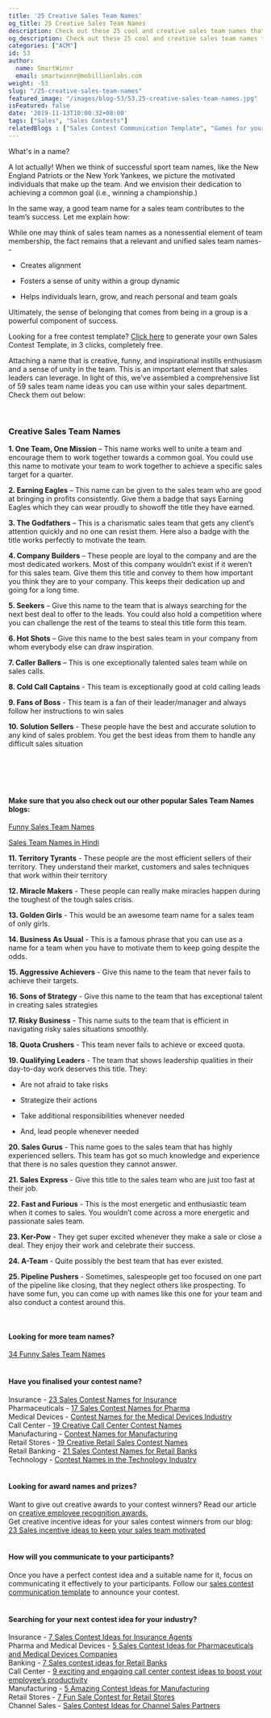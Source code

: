 ```yaml
---
title: '25 Creative Sales Team Names'
og_title: 25 Creative Sales Team Names
description: Check out these 25 cool and creative sales team names that can unite your team and lead to more sales.
og_description: Check out these 25 cool and creative sales team names that can unite your team and lead to more sales.
categories: ["ACM"]
id: 53
author:
  name: SmartWinnr
  email: smartwinnr@mobillionlabs.com
weight: -53
slug: "/25-creative-sales-team-names"
featured_image: "/images/blog-53/53.25-creative-sales-team-names.jpg"
isFeatured: false
date: '2019-11-13T10:00:32+08:00'
tags: ["Sales", "Sales Contests"]
relatedBlogs : ["Sales Contest Communication Template", "Games for your Offsite", "Top 20 Sales Contest Names", "8 Tips to Create your Sales Contests around March Madness", "5 Sales Contests for your Next Sales Onboarding Process", "23 Sales incentive ideas to keep your sales team motivated", "Funny Sales Team Names", "Creative Employee Recognition Award Names", "How to Launch a Sales Contest", "‘Work from Home Warriors’: Sales Training Game for Remote Sales Teams"]
---
```


<p>What's in a name?</p>

A lot actually! When we think of successful sport team names, like the New England Patriots or the New York Yankees, we picture the motivated individuals that make up the team. And we envision their dedication to achieving a common goal (i.e., winning a championship.)

In the same way, a good team name for a sales team contributes to the team’s success. Let me explain how:

While one may think of sales team names as a nonessential element of team membership, the fact remains that a relevant and unified sales team names--

* Creates alignment 

* Fosters a sense of unity within a group dynamic

* Helps individuals learn, grow, and reach personal and team goals 

Ultimately, the sense of belonging that comes from being in a group is a powerful component of success.

<div class="ml_pro_tip ml-margin-bottom20">
  Looking for a free contest template? <a href="https://tools.smartwinnr.com/#/contest-theme-generator" target="_blank" class="ml_custom_link">Click here</a> to generate your own <span class="ml_text_bold">Sales Contest Template</span>, in 3 clicks, completely free.
</div>

Attaching a name that is creative, funny, and inspirational instills enthusiasm and a sense of unity in the team. This is an important element that sales leaders can leverage. In light of this, we’ve assembled a comprehensive list of 59 sales team name ideas you can use within your sales department. Check them out below:

<br>

### **Creative Sales Team Names**

**1. One Team, One Mission** – This name works well to unite a team and encourage them to work together towards a common goal. You could use this name to motivate your team to work together to achieve a specific sales target for a quarter.

**2. Earning Eagles** – This name can be given to the sales team who are good at bringing in profits consistently. Give them a badge that says Earning Eagles which they can wear proudly to showoff the title they have earned.

**3. The Godfathers** – This is a charismatic sales team that gets any client’s attention quickly and no one can resist them. Here also a badge with the title works perfectly to motivate the team.

**4. Company Builders** – These people are loyal to the company and are the most dedicated workers. Most of this company wouldn’t exist if it weren’t for this sales team. Give them this title and convey to them how important you think they are to your company. This keeps their dedication up and going for a long time.

**5. Seekers** – Give this name to the team that is always searching for the next best deal to offer to the leads. You could also hold a competition where you can challenge the rest of the teams to steal this title form this team.

**6. Hot Shots** – Give this name to the best sales team in your company from whom everybody else can draw inspiration.
 
**7. Caller Ballers** – This is one exceptionally talented sales team while on sales calls.

**8. Cold Call Captains** - This team is exceptionally good at cold calling leads

**9. Fans of Boss** - This team is a fan of their leader/manager and always follow her instructions to win sales

**10. Solution Sellers** - These people have the best and accurate solution to any kind of sales problem. You get the best ideas from them to handle any difficult sales situation

<br>

<!-- <a href="https://offers.smartwinnr.com/sales-team-logos-and-names/" target="_blank"><img class="" alt="" src="/images/Sales Team Logos.png" class="ml-padding-top0 ml-padding-bottom0"></a> -->
<a href="https://tools.smartwinnr.com/#/contest-names-generator?utm_medium=banner&utm_source=blog&utm_campaign=high+traffic" target="_blank"><img class="" alt="" src="/images/Contest_Names_Banner.png" class="ml-padding-top0 ml-padding-bottom0"></a>



<br>

#### **Make sure that you also check out our other popular Sales Team Names blogs:**

<a href="https://www.smartwinnr.com/post/funny-sales-team-names/" target="_blank" class="ml_custom_link">Funny Sales Team Names</a>

<a href="https://www.smartwinnr.com/post/sales-contest-names-in-hindi/" target="_blank" class="ml_custom_link">Sales Team Names in Hindi</a>

**11. Territory Tyrants** - These people are the most efficient sellers of their territory. They understand their market, customers and sales techniques that work within their territory

**12. Miracle Makers** - These people can really make miracles happen during the toughest of the tough sales crisis.

**13. Golden Girls** - This would be an awesome team name for a sales team of only girls.

**14. Business As Usual** - This is a famous phrase that you can use as a name for a team when you have to motivate them to keep going despite the odds.

**15. Aggressive Achievers** - Give this name to the team that never fails to achieve their targets.

**16. Sons of Strategy** - Give this name to the team that has exceptional talent in creating sales strategies

**17. Risky Business** - This name suits to the team that is efficient in navigating risky sales situations smoothly.

**18. Quota Crushers** - This team never fails to achieve or exceed quota.

**19. Qualifying Leaders** - The team that shows leadership qualities in their day-to-day work deserves this title. They:

  * Are not afraid to take risks

  * Strategize their actions

  * Take additional responsibilities whenever needed

  * And, lead people whenever needed

**20. Sales Gurus** - This name goes to the sales team that has highly experienced sellers. This team has got so much knowledge and experience that there is no sales question they cannot answer.

**21. Sales Express** - Give this title to the sales team who are just too fast at their job.

**22. Fast and Furious** - This is the most energetic and enthusiastic team when it comes to sales. You wouldn’t come across a more energetic and passionate sales team.

**23. Ker-Pow** - They get super excited whenever they make a sale or close a deal. They enjoy their work and celebrate their success.

**24. A-Team** - Quite possibly the best team that has ever existed.

**25. Pipeline Pushers** - Sometimes, salespeople get too focused on one part of the pipeline like closing, that they neglect others like prospecting. To have some fun, you can come up with names like this one for your team and also conduct a contest around this.

<br>

<!-- #### **Other Helpful Information**

<div class="ml-margin-bottom10"><span class="ml_text_italic">Planned some amazing contests for your sales teams? Pick a perfect name for your contests from our article: </span> <a href="https://www.smartwinnr.com/post/top-20-sales-contest-names/" target="_blank" class="ml_custom_link ml_text_italic">Top 20 Sales Contest Names</a></div>

<div class="ml-margin-bottom10"><span class="ml_text_italic">Spark interest and enthusiasm amongst your audience about the contest by communicating it effectively to them. Follow our </span> <a href="https://www.smartwinnr.com/post/sales-contest-communication-template/" target="_blank" class="ml_custom_link ml_text_italic">sales contest communication template</a> to announce your contest</div>

<div class="ml-margin-bottom10"><span class="ml_text_italic">Looking for creative award names for your contest winners? Check out our article: </span> <a href="https://smartwinnr.com/post/creative-employee-recognition-award-names/" target="_blank" class="ml_custom_link ml_text_italic">Creative Employee Recognition Award Names</a></div>

Looking for sales contest names that are specific to your industry? We have got you covered! Check out these links below:

<div class="ml_text_italic ml-margin-bottom10">Insurance - <a href="https://smartwinnr.com/post/23-sales-contest-names-for-insurance" target="_blank" class="ml_custom_link">23 Sales Contest Names for Insurance</a></div>

<div class="ml_text_italic ml-margin-bottom10">Pharmaceuticals - <a href="https://smartwinnr.com/post/17-sales-contest-names-for-pharma/" target="_blank" class="ml_custom_link">17 Sales Contest Names for Pharma</a></div>

<div class="ml_text_italic ml-margin-bottom10">Medical Devices - <a href="https://smartwinnr.com/post/contest-names-for-the-medical-devices-industry/" target="_blank" class="ml_custom_link">Contest Names for the Medical Devices Industry</a></div>

<div class="ml_text_italic ml-margin-bottom10">Call Center - <a href="https://smartwinnr.com/post/19-creative-call-center-contest-names/" target="_blank" class="ml_custom_link">19 Creative Call Center Contest Names</a></div>

<div class="ml_text_italic ml-margin-bottom10">Manufacturing - <a href="https://smartwinnr.com/post/contest-names-for-manufacturing/" target="_blank" class="ml_custom_link">Contest Names for Manufacturing</a></div>

<div class="ml_text_italic ml-margin-bottom10">Retail Stores - <a href="https://smartwinnr.com/post/19-creative-retail-sales-contest-names/" target="_blank" class="ml_custom_link">19 Creative Retail Sales Contest Names</a></div>

<div class="ml_text_italic ml-margin-bottom10">Retail Banking - <a href="https://smartwinnr.com/post/21-sales-contest-names-for-retail-banks/" target="_blank" class="ml_custom_link">21 Sales Contest Names for Retail Banks</a></div>

<div class="ml_text_italic ml-margin-bottom10">Technology - <a href="https://smartwinnr.com/post/contest-names-in-the-technology-industry/" target="_blank" class="ml_custom_link">Contest Names in the Technology Industry</a></div> -->

#### **Looking for more team names?**

<div class="ml-margin-bottom10"><a href="https://www.smartwinnr.com/post/funny-sales-team-names/" target="_blank" class="ml_custom_link">34 Funny Sales Team Names</a></div>

<br>

#### **Have you finalised your contest name?**

<div class="ml-margin-bottom10">Insurance - <a href="https://smartwinnr.com/post/23-sales-contest-names-for-insurance" target="_blank" class="ml_custom_link">23 Sales Contest Names for Insurance</a></div>

<div class="ml-margin-bottom10">Pharmaceuticals - <a href="https://smartwinnr.com/post/17-sales-contest-names-for-pharma/" target="_blank" class="ml_custom_link">17 Sales Contest Names for Pharma</a></div>

<div class="ml-margin-bottom10">Medical Devices - <a href="https://smartwinnr.com/post/contest-names-for-the-medical-devices-industry/" target="_blank" class="ml_custom_link">Contest Names for the Medical Devices Industry</a></div>

<div class="ml-margin-bottom10">Call Center - <a href="https://smartwinnr.com/post/19-creative-call-center-contest-names/" target="_blank" class="ml_custom_link">19 Creative Call Center Contest Names</a></div>

<div class="ml-margin-bottom10">Manufacturing - <a href="https://smartwinnr.com/post/contest-names-for-manufacturing/" target="_blank" class="ml_custom_link">Contest Names for Manufacturing</a></div>

<div class="ml-margin-bottom10">Retail Stores - <a href="https://smartwinnr.com/post/19-creative-retail-sales-contest-names/" target="_blank" class="ml_custom_link">19 Creative Retail Sales Contest Names</a></div>

<div class="ml-margin-bottom10">Retail Banking - <a href="https://smartwinnr.com/post/21-sales-contest-names-for-retail-banks/" target="_blank" class="ml_custom_link">21 Sales Contest Names for Retail Banks</a></div>

<div class="ml-margin-bottom10">Technology - <a href="https://smartwinnr.com/post/contest-names-in-the-technology-industry/" target="_blank" class="ml_custom_link">Contest Names in the Technology Industry</a></div>

<br>

#### **Looking for award names and prizes?**

<div class="ml-margin-bottom10">Want to give out creative awards to your contest winners? Read our article on <a href="https://www.smartwinnr.com/post/creative-employee-recognition-award-names/" target="_blank" class="ml_custom_link">creative employee recognition awards.</a></div>

<div class="ml-margin-bottom10">Get creative incentive ideas for your sales contest winners from our blog: <a href="https://www.smartwinnr.com/post/sales-incentive-ideas-to-keep-your-sales-team-motivated/" target="_blank" class="ml_custom_link">23 Sales incentive ideas to keep your sales team motivated</a></div>

<br>

#### **How will you communicate to your participants?**

<div class="ml-margin-bottom10">Once you have a perfect contest idea and a suitable name for it, focus on communicating it effectively to your participants. Follow our <a href="https://www.smartwinnr.com/post/sales-contest-communication-template/" target="_blank" class="ml_custom_link">sales contest communication template</a> to announce your contest.</div>

<br>

#### **Searching for your next contest idea for your industry?**

<div class="ml-margin-bottom10">Insurance - <a href="https://www.smartwinnr.com/post/sales-contests-for-the-insurance-agents/" target="_blank" class="ml_custom_link">7 Sales Contest Ideas for Insurance Agents</a></div>

<div class="ml-margin-bottom10">Pharma and Medical Devices - <a href="https://www.smartwinnr.com/post/5-sales-contests-for-pharma-and-medical-device-companies/" target="_blank" class="ml_custom_link">5 Sales Contest Ideas for Pharmaceuticals and Medical Devices Companies</a></div>

<div class="ml-margin-bottom10">Banking - <a href="https://www.smartwinnr.com/post/7-sales-contests-for-retail-banks/" target="_blank" class="ml_custom_link">7 Sales contest ideas for Retail Banks</a></div>

<div class="ml-margin-bottom10">Call Center - <a href="https://www.smartwinnr.com/post/9-exciting-and-engaging-call-center-contest-ideas-to-boost-your-employee-productivity/" target="_blank" class="ml_custom_link">9 exciting and engaging call center contest ideas to boost your employee’s productivity</a></div>

<div class="ml-margin-bottom10">Manufacturing - <a href="https://www.smartwinnr.com/post/5-amazing-contest-ideas-for-manufacturing-units/" target="_blank" class="ml_custom_link">5 Amazing Contest Ideas for Manufacturing</a></div>

<div class="ml-margin-bottom10">Retail Stores - <a href="https://www.smartwinnr.com/post/7-fun-sales-contests-for-retail-stores/" target="_blank" class="ml_custom_link">7 Fun Sale Contest for Retail Stores</a></div>

<div class="ml-margin-bottom10">Channel Sales - <a href="https://www.smartwinnr.com/post/sales-contest-ideas-for-channel-sales-partners/" target="_blank" class="ml_custom_link">Sales Contest Ideas for Channel Sales Partners</a></div>